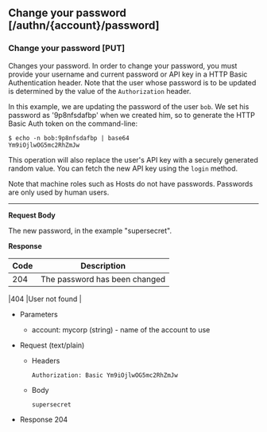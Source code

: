 ## Change your password [/authn/{account}/password]

### Change your password [PUT]

Changes your password. In order to change your password, you must provide
your username and current password or API key in a HTTP Basic Authentication header. 
Note that the user whose password is to be updated is determined by
the value of the `Authorization` header.

In this example, we are updating the password of the user `bob`.
We set his password as '9p8nfsdafbp' when we created him, so to generate
the HTTP Basic Auth token on the command-line:

```
$ echo -n bob:9p8nfsdafbp | base64
Ym9iOjlwOG5mc2RhZmJw
```

This operation will also replace the user's API key with a securely
generated random value. You can fetch the new API key using the `login` method.

Note that machine roles such as Hosts do not have passwords. Passwords are only used by human users.

---

<!-- include(partials/auth_header_table.md) -->

**Request Body**

The new password, in the example "supersecret".

**Response**

|Code|Description                             |
|----|----------------------------------------|
|204 |The password has been changed           |
<!-- include(partials/http_401.md) -->
|404 |User not found                          |
<!-- include(partials/http_422.md) -->

+ Parameters
  + account: mycorp (string) - name of the account to use

+ Request (text/plain)
    + Headers

        ```
        Authorization: Basic Ym9iOjlwOG5mc2RhZmJw
        ```
    
    + Body

        ```
        supersecret
        ```

+ Response 204

